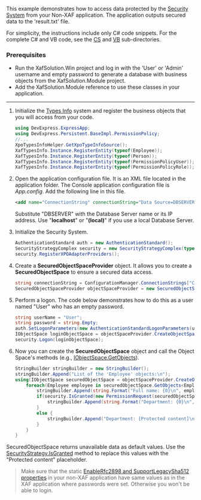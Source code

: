 <!-- default file list -->

This example demonstrates how to access data protected by the [Security System](https://docs.devexpress.com/eXpressAppFramework/113366/concepts/security-system/security-system-overview) from your Non-XAF application. The application outputs secured data to the 'result.txt' file.

For simplicity, the instructions include only C# code snippets. For the complete C# and VB code, see the [CS](/CS) and [VB](/VB) sub-directories.
 
### Prerequisites
* Run the XafSolution.Win project and log in with the 'User' or 'Admin' username and empty password to generate a database with business objects from the XafSolution.Module project.
* Add the XafSolution.Module reference to use these classes in your application.

***

1. Initialize the [Types Info](https://docs.devexpress.com/eXpressAppFramework/113669/concepts/business-model-design/types-info-subsystem) system and register the business objects that you will access from your code.
	
	[](#tab/tabid-csharp)
	
	```csharp
	using DevExpress.ExpressApp;
	using DevExpress.Persistent.BaseImpl.PermissionPolicy;
	//...
	XpoTypesInfoHelper.GetXpoTypeInfoSource();
    XafTypesInfo.Instance.RegisterEntity(typeof(Employee));
    XafTypesInfo.Instance.RegisterEntity(typeof(Person));
    XafTypesInfo.Instance.RegisterEntity(typeof(PermissionPolicyUser));
    XafTypesInfo.Instance.RegisterEntity(typeof(PermissionPolicyRole));
	```
2. Open the application configuration file. It is an XML file located in the application folder. The Console application configuration file is _App.config_. Add the following line in this file.
	
	[](#tab/tabid-xml)
	
	```xml
	<add name="ConnectionString" connectionString="Data Source=DBSERVER;Initial Catalog=XafSolution;Integrated Security=True"/>
	```
	
	Substitute "DBSERVER" with the Database Server name or its IP address. Use "**localhost**" or "**(local)**" if you use a local Database Server.
	
3. Initialize the Security System.
	
	[](#tab/tabid-csharp)
	
	```csharp
    AuthenticationStandard auth = new AuthenticationStandard();
    SecurityStrategyComplex security = new SecurityStrategyComplex(typeof(PermissionPolicyUser), typeof(PermissionPolicyRole), auth);
    security.RegisterXPOAdapterProviders();
	```
4. Create a **SecuredObjectSpaceProvider** object. It allows you to create a **SecuredObjectSpace** to ensure a secured data access.
	[](#tab/tabid-csharp)
	
	```csharp
	string connectionString = ConfigurationManager.ConnectionStrings["ConnectionString"].ConnectionString;
	SecuredObjectSpaceProvider objectSpaceProvider = new SecuredObjectSpaceProvider(security, connectionString, null);
	```
5. Perform a logon. The code below demonstrates how to do this as a user named "User" who has an empty password.
[](#tab/tabid-csharp)
	
	```csharp
    string userName = "User";
    string password = string.Empty;
    auth.SetLogonParameters(new AuthenticationStandardLogonParameters(userName, password));
	IObjectSpace loginObjectSpace = objectSpaceProvider.CreateObjectSpace();
    security.Logon(loginObjectSpace);
	```
6. Now you can create the **SecuredObjectSpace** object and call the Object Space's methods (e.g., [IObjectSpace.GetObjects](https://docs.devexpress.com/eXpressAppFramework/DevExpress.ExpressApp.IObjectSpace.GetObjects.overloads)).
	[](#tab/tabid-csharp)
	
	```csharp
    StringBuilder stringBuilder = new StringBuilder();
    stringBuilder.Append("List of the 'Employee' objects:\n");
    using(IObjectSpace securedObjectSpace = objectSpaceProvider.CreateObjectSpace()) {
		foreach(Employee employee in securedObjectSpace.GetObjects<Employee>()) {
			stringBuilder.Append(string.Format("Full name: {0}\n", employee.FullName));
			if(security.IsGranted(new PermissionRequest(securedObjectSpace, typeof(Employee), SecurityOperations.Read, employee, "Department"))) {
				stringBuilder.Append(string.Format("Department: {0}\n", employee.Department.Title));
			}
			else {
				stringBuilder.Append("Department: [Protected content]\n");
			}
		} 
	}
	```

SecuredObjectSpace returns unavailable data as default values. Use the [SecurityStrategy.IsGranted](https://docs.devexpress.com/eXpressAppFramework/DevExpress.ExpressApp.Security.SecurityStrategy.IsGranted(DevExpress.ExpressApp.Security.IPermissionRequest)) method to replace this values with the "Protected content" placeholder.

> Make sure that the static [EnableRfc2898 and SupportLegacySha512 properties](https://docs.devexpress.com/eXpressAppFramework/112649/Concepts/Security-System/Passwords-in-the-Security-System) in your non-XAF application have same values as in the XAF application where passwords were set. Otherwise you won't be able to login.
